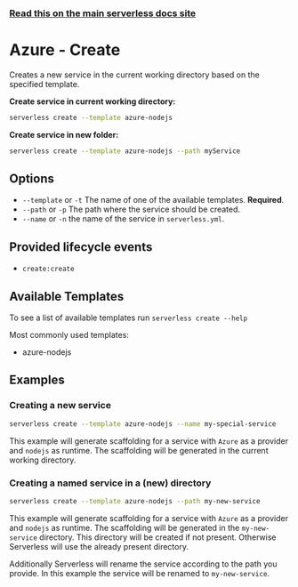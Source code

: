 <!--
title: Serverless Framework Commands - Azure Functions - Create
menuText: create
menuOrder: 2
description: Creates a new Service in your current working directory
layout: Doc
-->

<!-- DOCS-SITE-LINK:START automatically generated  -->
### [Read this on the main serverless docs site](https://www.serverless.com/framework/docs/providers/azure/cli-reference/create)
<!-- DOCS-SITE-LINK:END -->

# Azure - Create

Creates a new service in the current working directory based on the specified
template.

**Create service in current working directory:**

```bash
serverless create --template azure-nodejs
```

**Create service in new folder:**

```bash
serverless create --template azure-nodejs --path myService
```

## Options
- `--template` or `-t` The name of one of the available templates. **Required**.
- `--path` or `-p` The path where the service should be created.
- `--name` or `-n` the name of the service in `serverless.yml`.

## Provided lifecycle events
- `create:create`

## Available Templates

To see a list of available templates run `serverless create --help`

Most commonly used templates:

- azure-nodejs

## Examples

### Creating a new service

```bash
serverless create --template azure-nodejs --name my-special-service
```

This example will generate scaffolding for a service with `Azure` as a provider
and `nodejs` as runtime. The scaffolding will be generated in the current working
directory.

### Creating a named service in a (new) directory

```bash
serverless create --template azure-nodejs --path my-new-service
```

This example will generate scaffolding for a service with `Azure` as a provider
and `nodejs` as runtime. The scaffolding will be generated in the `my-new-
service` directory. This directory will be created if not present. Otherwise
Serverless will use the already present directory.

Additionally Serverless will rename the service according to the path you
provide. In this example the service will be renamed to `my-new-service`.

